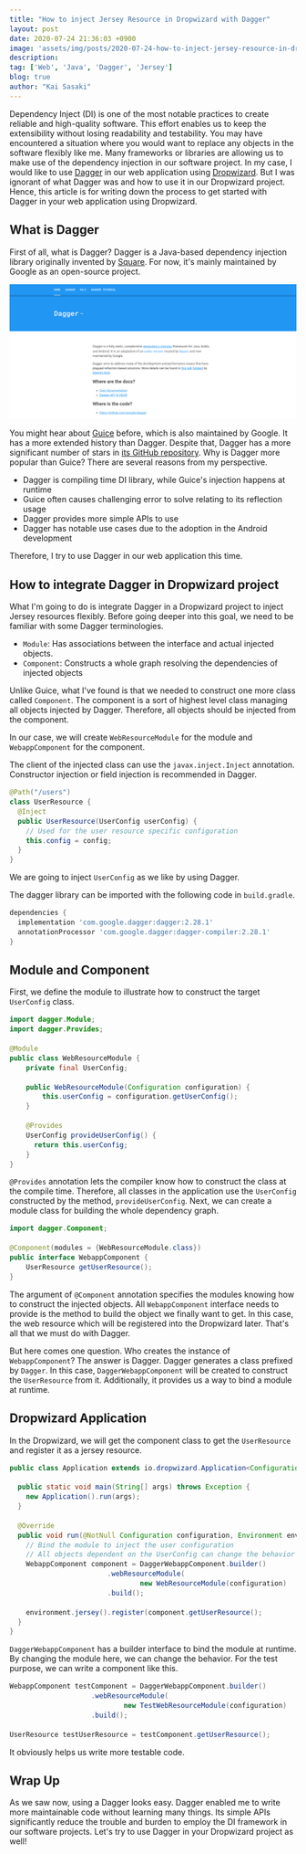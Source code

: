 ```yaml
---
title: "How to inject Jersey Resource in Dropwizard with Dagger"
layout: post
date: 2020-07-24 21:36:03 +0900
image: 'assets/img/posts/2020-07-24-how-to-inject-jersey-resource-in-dropwizard-with-dagger/catch.jpg'
description:
tag: ['Web', 'Java', 'Dagger', 'Jersey']
blog: true
author: "Kai Sasaki"
---
```


Dependency Inject (DI) is one of the most notable practices to create reliable and high-quality software. This effort enables us to keep the extensibility without losing readability and testability. You may have encountered a situation where you would want to replace any objects in the software flexibly like me. Many frameworks or libraries are allowing us to make use of the dependency injection in our software project. In my case, I would like to use [Dagger](https://dagger.dev/) in our web application using [Dropwizard](https://www.dropwizard.io/). But I was ignorant of what Dagger was and how to use it in our Dropwizard project. Hence, this article is for writing down the process to get started with Dagger in your web application using Dropwizard.

## What is Dagger

First of all, what is Dagger? Dagger is a Java-based dependency injection library originally invented by [Square](https://squareup.com). For now, it's mainly maintained by Google as an open-source project.


![Dagger](/assets/img/posts/2020-07-24-how-to-inject-jersey-resource-in-dropwizard-with-dagger/dagger.png)

You might hear about [Guice](https://github.com/google/guice) before, which is also maintained by Google. It has a more extended history than Dagger. Despite that, Dagger has a more significant number of stars in [its GitHub repository](https://github.com/google/dagger). Why is Dagger more popular than Guice? There are several reasons from my perspective.

* Dagger is compiling time DI library, while Guice's injection happens at runtime
* Guice often causes challenging error to solve relating to its reflection usage
* Dagger provides more simple APIs to use
* Dagger has notable use cases due to the adoption in the Android development

Therefore, I try to use Dagger in our web application this time.

## How to integrate Dagger in Dropwizard project

What I'm going to do is integrate Dagger in a Dropwizard project to inject Jersey resources flexibly. Before going deeper into this goal, we need to be familiar with some Dagger terminologies.

* `Module`: Has associations between the interface and actual injected objects.
* `Component`: Constructs a whole graph resolving the dependencies of injected objects

Unlike Guice, what I've found is that we needed to construct one more class called `Component`. The component is a sort of highest level class managing all objects injected by Dagger. Therefore, all objects should be injected from the component.

In our case, we will create `WebResourceModule` for the module and `WebappComponent` for the component.

The client of the injected class can use the `javax.inject.Inject` annotation. Constructor injection or field injection is recommended in Dagger.

```java
@Path("/users")
class UserResource {
  @Inject
  public UserResource(UserConfig userConfig) {
    // Used for the user resource specific configuration
    this.config = config;
  }
}
```

We are going to inject `UserConfig` as we like by using Dagger.

The dagger library can be imported with the following code in `build.gradle`.

```gradle
dependencies {
  implementation 'com.google.dagger:dagger:2.28.1'
  annotationProcessor 'com.google.dagger:dagger-compiler:2.28.1'
}
```

## Module and Component

First, we define the module to illustrate how to construct the target `UserConfig` class.

```java
import dagger.Module;
import dagger.Provides;

@Module
public class WebResourceModule {
    private final UserConfig;

    public WebResourceModule(Configuration configuration) {
        this.userConfig = configuration.getUserConfig();
    }

    @Provides
    UserConfig provideUserConfig() {
      return this.userConfig;
    }
}
```

`@Provides` annotation lets the compiler know how to construct the class at the compile time. Therefore, all classes in the application use the `UserConfig` constructed by the method, `provideUserConfig`. Next, we can create a module class for building the whole dependency graph.

```java
import dagger.Component;

@Component(modules = {WebResourceModule.class})
public interface WebappComponent {
    UserResource getUserResource();
}
```

The argument of `@Component` annotation specifies the modules knowing how to construct the injected objects. All `WebappComponent` interface needs to provide is the method to build the object we finally want to get. In this case, the web resource which will be registered into the Dropwizard later. That's all that we must do with Dagger.

But here comes one question. Who creates the instance of `WebappComponent`? The answer is Dagger. Dagger generates a class prefixed by `Dagger`. In this case, `DaggerWebappComponent` will be created to construct the `UserResource` from it. Additionally, it provides us a way to bind a module at runtime.

## Dropwizard Application

In the Dropwizard, we will get the component class to get the `UserResource` and register it as a jersey resource.

```java
public class Application extends io.dropwizard.Application<Configuration> {

  public static void main(String[] args) throws Exception {
    new Application().run(args);
  }

  @Override
  public void run(@NotNull Configuration configuration, Environment environment) {
    // Bind the module to inject the user configuration
    // All objects dependent on the UserConfig can change the behavior without rewriting them.
    WebappComponent component = DaggerWebappComponent.builder()
                        .webResourceModule(
                                new WebResourceModule(configuration)
                        .build();

    environment.jersey().register(component.getUserResource();
  }
}
```

`DaggerWebappComponent` has a builder interface to bind the module at runtime. By changing the module here, we can change the behavior. For the test purpose, we can write a component like this.

```java
WebappComponent testComponent = DaggerWebappComponent.builder()
                    .webResourceModule(
                            new TestWebResourceModule(configuration)
                    .build();

UserResource testUserResource = testComponent.getUserResource();
```

It obviously helps us write more testable code.

## Wrap Up

As we saw now, using a Dagger looks easy. Dagger enabled me to write more maintainable code without learning many things. Its simple APIs significantly reduce the trouble and burden to employ the DI framework in our software projects. Let's try to use Dagger in your Dropwizard project as well!

